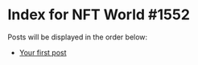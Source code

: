 # Index for NFT World #1552
Posts will be displayed in the order below:

- [Your first post](./001-first.md)

